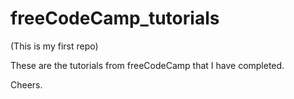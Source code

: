 # freeCodeCamp_tutorials

(This is my first repo)

These are the tutorials from freeCodeCamp that I have completed.

Cheers.
